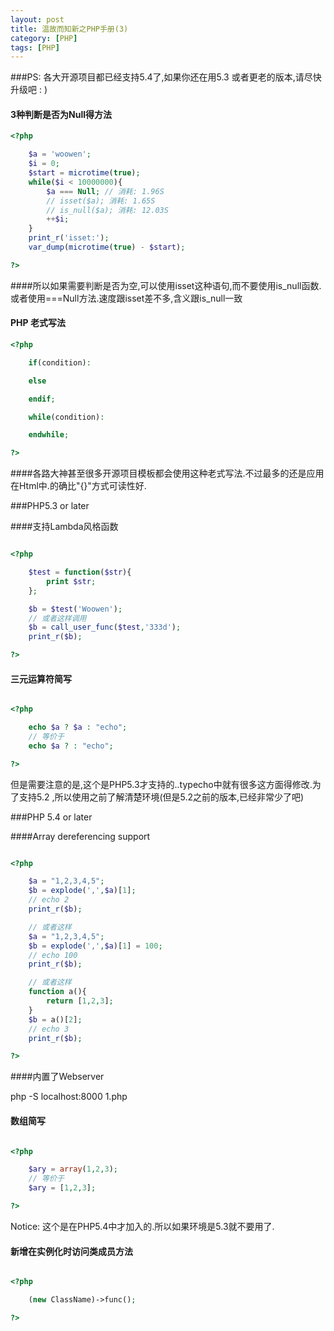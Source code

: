```yaml
---
layout: post
title: 温故而知新之PHP手册(3)
category: [PHP]
tags: [PHP]
---
```


###PS: 各大开源项目都已经支持5.4了,如果你还在用5.3 或者更老的版本,请尽快升级吧 : )

#### 3种判断是否为Null得方法
```PHP
<?php

	$a = 'woowen';
	$i = 0;
	$start = microtime(true);
	while($i < 10000000){
	    $a === Null; // 消耗: 1.96S
	    // isset($a); 消耗: 1.65S
	    // is_null($a); 消耗: 12.03S
	    ++$i;
	}
	print_r('isset:');
	var_dump(microtime(true) - $start);	

?>

```
####所以如果需要判断是否为空,可以使用isset这种语句,而不要使用is_null函数.或者使用===Null方法.速度跟isset差不多,含义跟is_null一致

#### PHP 老式写法

```PHP
<?php

	if(condition):

	else

	endif;

	while(condition):

	endwhile;

?>
```
####各路大神甚至很多开源项目模板都会使用这种老式写法.不过最多的还是应用在Html中.的确比"{}"方式可读性好.

###PHP5.3 or later

####支持Lambda风格函数

```PHP

<?php 

	$test = function($str){
    	print $str;
	};

	$b = $test('Woowen');
	// 或者这样调用
	$b = call_user_func($test,'333d');
	print_r($b);

?>

```

#### 三元运算符简写

```PHP

<?php

	echo $a ? $a : "echo"; 
	// 等价于
	echo $a ? : "echo"; 

?>

```
但是需要注意的是,这个是PHP5.3才支持的..typecho中就有很多这方面得修改.为了支持5.2 ,所以使用之前了解清楚环境(但是5.2之前的版本,已经非常少了吧)

###PHP 5.4 or later

####Array dereferencing support

```PHP

<?php

	$a = "1,2,3,4,5";
	$b = explode(',',$a)[1];
	// echo 2
	print_r($b);

	// 或者这样
	$a = "1,2,3,4,5";
	$b = explode(',',$a)[1] = 100;
	// echo 100
	print_r($b);

	// 或者这样
	function a(){
    	return [1,2,3];
	}
	$b = a()[2];
	// echo 3
	print_r($b);

?>

```

####内置了Webserver

php -S localhost:8000 1.php

#### 数组简写

```PHP

<?php

	$ary = array(1,2,3);
	// 等价于
	$ary = [1,2,3];

?>

```
Notice: 这个是在PHP5.4中才加入的.所以如果环境是5.3就不要用了.

#### 新增在实例化时访问类成员方法

```PHP

<?php

	(new ClassName)->func();

?>

```